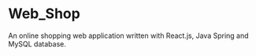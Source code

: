 # Web_Shop
An online shopping web application written with React.js, Java Spring and MySQL database.
